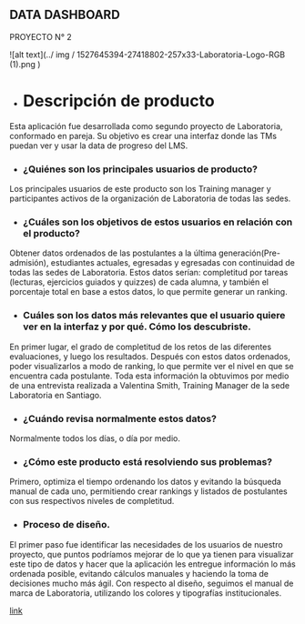 ## DATA DASHBOARD
  PROYECTO N° 2
   
![alt text](../ img / 1527645394-27418802-257x33-Laboratoria-Logo-RGB (1).png )


+ # Descripción de producto
 
Esta aplicación fue desarrollada como segundo proyecto de Laboratoria, conformado en pareja.
Su objetivo es crear una interfaz donde las TMs puedan ver y usar la data de progreso del LMS. 
 

+ ###	¿Quiénes son los principales usuarios de producto?

Los principales usuarios de este producto son los Training manager y participantes activos de la organización de Laboratoria de todas las sedes.
 
+ ### ¿Cuáles son los objetivos de estos usuarios en relación con el producto?
 
Obtener datos ordenados de las postulantes a la última generación(Pre-admisión), estudiantes actuales, egresadas y egresadas con continuidad de todas las sedes de Laboratoria. Estos datos serían: completitud por tareas (lecturas, ejercicios guiados y quizzes) de cada alumna, y también el porcentaje total en base a estos datos, lo que permite generar un ranking.

+ ### Cuáles son los datos más relevantes que el usuario quiere ver en la interfaz y por qué. Cómo los descubriste.

En primer lugar, el grado de completitud de los retos de las diferentes evaluaciones, y luego los resultados. Después con estos datos ordenados, poder visualizarlos a modo de ranking, lo que permite ver el nivel en que se encuentra cada postulante. Toda esta información la obtuvimos por medio de una entrevista realizada a Valentina Smith, Training Manager de la sede Laboratoria en Santiago.

+ ###	¿Cuándo revisa normalmente estos datos?

Normalmente todos los días, o día por medio.

+ ### ¿Cómo este producto está resolviendo sus problemas?

Primero, optimiza el tiempo ordenando los datos y evitando la búsqueda manual de cada uno, permitiendo crear rankings y listados de postulantes con sus respectivos niveles de completitud.

+ ### Proceso de diseño.

El primer paso fue identificar las necesidades de los usuarios de nuestro proyecto, que puntos podríamos mejorar de lo que ya tienen para visualizar este tipo de datos y hacer que la aplicación les entregue información lo más ordenada posible, evitando cálculos manuales y haciendo la toma de decisiones mucho más ágil.
Con respecto al diseño, seguimos el manual de marca de Laboratoria, utilizando los colores y tipografías institucionales. 




[link](https://github.com) 